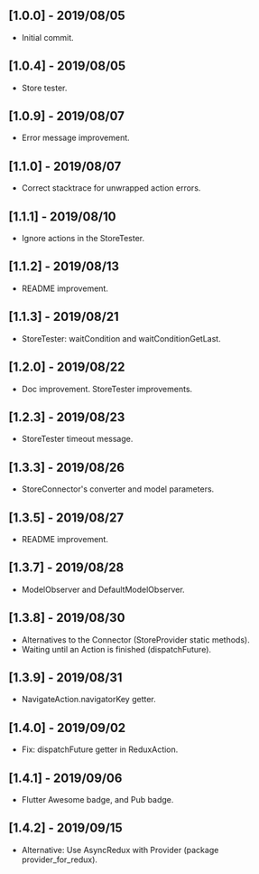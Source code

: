 ## [1.0.0] - 2019/08/05

* Initial commit.

## [1.0.4] - 2019/08/05

* Store tester.

## [1.0.9] - 2019/08/07

* Error message improvement.

## [1.1.0] - 2019/08/07

* Correct stacktrace for unwrapped action errors.

## [1.1.1] - 2019/08/10

* Ignore actions in the StoreTester.

## [1.1.2] - 2019/08/13

* README improvement.

## [1.1.3] - 2019/08/21

* StoreTester: waitCondition and waitConditionGetLast.

## [1.2.0] - 2019/08/22

* Doc improvement. StoreTester improvements.

## [1.2.3] - 2019/08/23

* StoreTester timeout message.

## [1.3.3] - 2019/08/26

* StoreConnector's converter and model parameters.

## [1.3.5] - 2019/08/27

* README improvement.

## [1.3.7] - 2019/08/28

* ModelObserver and DefaultModelObserver.

## [1.3.8] - 2019/08/30

* Alternatives to the Connector (StoreProvider static methods).
* Waiting until an Action is finished (dispatchFuture).

## [1.3.9] - 2019/08/31

* NavigateAction.navigatorKey getter.

## [1.4.0] - 2019/09/02

* Fix: dispatchFuture getter in ReduxAction.

## [1.4.1] - 2019/09/06

* Flutter Awesome badge, and Pub badge.

## [1.4.2] - 2019/09/15

* Alternative: Use AsyncRedux with Provider (package provider_for_redux).
